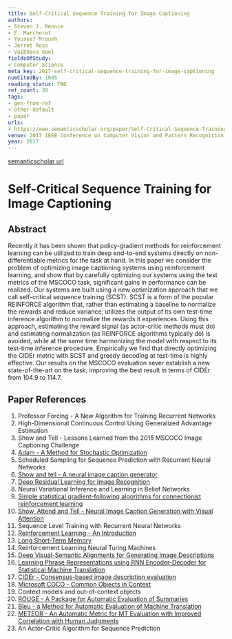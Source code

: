 ```yaml
---
title: Self-Critical Sequence Training for Image Captioning
authors:
- Steven J. Rennie
- E. Marcheret
- Youssef Mroueh
- Jerret Ross
- Vaibhava Goel
fieldsOfStudy:
- Computer Science
meta_key: 2017-self-critical-sequence-training-for-image-captioning
numCitedBy: 1045
reading_status: TBD
ref_count: 30
tags:
- gen-from-ref
- other-default
- paper
urls:
- https://www.semanticscholar.org/paper/Self-Critical-Sequence-Training-for-Image-Rennie-Marcheret/6c8353697cdbb98dfba4f493875778c4286d3e3a?sort=total-citations
venue: 2017 IEEE Conference on Computer Vision and Pattern Recognition (CVPR)
year: 2017
---
```


[semanticscholar url](https://www.semanticscholar.org/paper/Self-Critical-Sequence-Training-for-Image-Rennie-Marcheret/6c8353697cdbb98dfba4f493875778c4286d3e3a?sort=total-citations)

# Self-Critical Sequence Training for Image Captioning

## Abstract

Recently it has been shown that policy-gradient methods for reinforcement learning can be utilized to train deep end-to-end systems directly on non-differentiable metrics for the task at hand. In this paper we consider the problem of optimizing image captioning systems using reinforcement learning, and show that by carefully optimizing our systems using the test metrics of the MSCOCO task, significant gains in performance can be realized. Our systems are built using a new optimization approach that we call self-critical sequence training (SCST). SCST is a form of the popular REINFORCE algorithm that, rather than estimating a baseline to normalize the rewards and reduce variance, utilizes the output of its own test-time inference algorithm to normalize the rewards it experiences. Using this approach, estimating the reward signal (as actor-critic methods must do) and estimating normalization (as REINFORCE algorithms typically do) is avoided, while at the same time harmonizing the model with respect to its test-time inference procedure. Empirically we find that directly optimizing the CIDEr metric with SCST and greedy decoding at test-time is highly effective. Our results on the MSCOCO evaluation sever establish a new state-of-the-art on the task, improving the best result in terms of CIDEr from 104.9 to 114.7.

## Paper References

1. Professor Forcing - A New Algorithm for Training Recurrent Networks
2. High-Dimensional Continuous Control Using Generalized Advantage Estimation
3. Show and Tell - Lessons Learned from the 2015 MSCOCO Image Captioning Challenge
4. [Adam - A Method for Stochastic Optimization](2015-adam-a-method-for-stochastic-optimization)
5. Scheduled Sampling for Sequence Prediction with Recurrent Neural Networks
6. [Show and tell - A neural image caption generator](2015-show-and-tell-a-neural-image-caption-generator)
7. [Deep Residual Learning for Image Recognition](2015-resnet.md)
8. Neural Variational Inference and Learning in Belief Networks
9. [Simple statistical gradient-following algorithms for connectionist reinforcement learning](2004-simple-statistical-gradient-following-algorithms-for-connectionist-reinforcement-learning)
10. [Show, Attend and Tell - Neural Image Caption Generation with Visual Attention](2015-show-attend-and-tell-neural-image-caption-generation-with-visual-attention)
11. Sequence Level Training with Recurrent Neural Networks
12. [Reinforcement Learning - An Introduction](2005-reinforcement-learning-an-introduction)
13. [Long Short-Term Memory](1997-long-short-term-memory)
14. Reinforcement Learning Neural Turing Machines
15. [Deep Visual-Semantic Alignments for Generating Image Descriptions](2017-deep-visual-semantic-alignments-for-generating-image-descriptions)
16. [Learning Phrase Representations using RNN Encoder-Decoder for Statistical Machine Translation](2014-learning-phrase-representations-using-rnn-encoder-decoder-for-statistical-machine-translation)
17. [CIDEr - Consensus-based image description evaluation](2015-cider-consensus-based-image-description-evaluation)
18. [Microsoft COCO - Common Objects in Context](2014-microsoft-coco-common-objects-in-context)
19. Context models and out-of-context objects
20. [ROUGE - A Package for Automatic Evaluation of Summaries](2004-rouge-a-package-for-automatic-evaluation-of-summaries)
21. [Bleu - a Method for Automatic Evaluation of Machine Translation](2002-bleu-a-method-for-automatic-evaluation-of-machine-translation)
22. [METEOR - An Automatic Metric for MT Evaluation with Improved Correlation with Human Judgments](2005-meteor-an-automatic-metric-for-mt-evaluation-with-improved-correlation-with-human-judgments)
23. An Actor-Critic Algorithm for Sequence Prediction
